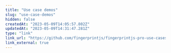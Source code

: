```yaml
---
title: "Use case demos"
slug: "use-case-demos"
hidden: false
createdAt: "2023-05-09T14:05:57.802Z"
updatedAt: "2023-05-09T14:31:47.281Z"
type: "link"
link_url: "https://github.com/fingerprintjs/fingerprintjs-pro-use-cases"
link_external: true
---
```

